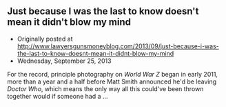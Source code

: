## Just because I was the last to know doesn't mean it didn't blow my mind

 * Originally posted at http://www.lawyersgunsmoneyblog.com/2013/09/just-because-i-was-the-last-to-know-doesnt-mean-it-didnt-blow-my-mind
 * Wednesday, September 25, 2013

For the record, principle photography on _World War Z_ began in early 2011, more than a year and a half before Matt Smith announced he'd be leaving _Doctor Who_, which means the only way all this could've been thrown together would if someone had a ...